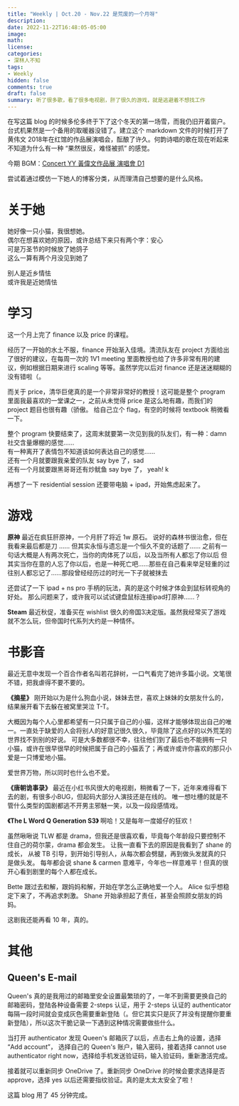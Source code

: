 ```yaml
---
title: "Weekly | Oct.20 - Nov.22 是荒废的一个月呀"
description: 
date: 2022-11-22T16:48:05-05:00
image: 
math:
license: 
categories:
- 深林人不知
tags:
- Weekly
hidden: false
comments: true
draft: false
summary: 听了很多歌，看了很多电视剧，肝了很久的游戏，就是逃避着不想找工作
---
```


在写这篇 blog 的时候多伦多终于下了这个冬天的第一场雪，而我仍旧开着窗户。台式机果然是一个备用的取暖器没错了。建立这个 markdown 文件的时候打开了黄伟文 2018年在红馆的作品展演唱会，酝酿了许久。何韵诗唱的歌在现在听起来不知道为什么有一种 “果然很反，难怪被抓” 的感觉。

今期 BGM：[Concert YY 黃偉文作品展 演唱會 D1](https://www.youtube.com/watch?v=RsmxgYMlw6E)

尝试着通过模仿一下她人的博客分类，从而理清自己想要的是什么风格。

# 关于她

她好像一只小猫，我很想她。  \
偶尔在想喜欢她的原因，或许总结下来只有两个字：安心  \
可是万圣节的时候放了她鸽子  \
这么一算有两个月没见到她了  

别人是近乡情怯  \
或许我是近她情怯  

# 学习

这一个月上完了 finance 以及 price 的课程。

经历了一开始的水土不服，finance 开始渐入佳境。清流队友在 project 方面给出了很好的建议，在每周一次的 1V1 meeting 里面教授也给了许多非常有用的建议，例如根据日期来进行 scaling 等等。虽然学完以后对 finance 还是迷迷糊糊的没有错啦（。

而关于 price，清华巨佬真的是一个非常非常好的教授！这可能是整个 program 里面我最喜欢的一堂课之一，之前从未觉得 price 是这么地有趣，而我们的 project 题目也很有趣（骄傲。
给自己立个 flag，有空的时候将 textbook 稍微看一下。

整个 program 快要结束了，这周末就要第一次见到我的队友们，有一种：damn 社交含量爆棚的感觉……  \
有一种离开了表情包不知道该如何表达自己的感觉……  \
还有一个月就要跟我亲爱的队友 say bye 了，sad  \
还有一个月就要跟黑哥哥还有炒鱿鱼 say bye 了， yeah!  k

再想了一下 residential session 还要带电脑 + ipad，开始焦虑起来了。 

# 游戏

**原神**
最近在疯狂肝原神，一个月肝了将近 1w 原石。
说好的森林书很治愈，但在我看来最后都是刀 ……
但其实永恒与遗忘是一个恒久不变的话题了……
之前有一句话大概是人有两次死亡，当你的肉体死了以后，以及当所有人都忘了你以后
但其实当你在意的人忘了你以后，也是一种死亡吧……那些在自己看来举足轻重的过往别人都忘记了……那段曾经经历过的时光一下子就被抹去

还尝试了一下 ipad + ns pro 手柄的玩法，真的是这个时候才体会到鼠标转视角的好处。
那么问题来了，或许我可以试试键盘鼠标连接ipad打原神……？

**Steam**
最近秋促，准备买在 wishlist 很久的帝国3决定版。虽然我经常买了游戏就不怎么玩，但帝国时代系列大约是一种情怀。

# 书影音

最近无意中发现一个百合作者名叫若花辞树，一口气看完了她许多篇小说。文笔很不错，把我虐得不要不要的。

**《摘星》** 
刚开始以为是什么狗血小说，妹妹去世，喜欢上妹妹的女朋友什么的，结果展开看下去躲在被窝里哭泣 T-T。

大概因为每个人心里都希望有一只只属于自己的小猫，这样才能够体现出自己的唯一。一直处于缺爱的人会将别人的好意记很久很久，毕竟除了这点好的以外荒芜的世界找不到别的好说。
可是大多数都很不幸，往往他们到了最后也不能拥有一只小猫，或许在很早很早的时候把属于自己的小猫丢了；再或许或许你喜欢的那只小爱是一只博爱地小猫。

爱世界万物，所以同时也什么也不爱。

**《唐朝诡事录》**
最近在小红书风很大的电视剧，稍微看了一下，近年来难得看下去的剧，有很多小BUG，但起码大部分人演技还是在线的。
唯一想吐槽的就是不管什么类型的国剧都逃不开男主邪魅一笑，以及一段段感情戏。

**《The L Word Q Generation S3》**
啊哈！又是每年一度姬仔的狂欢！

虽然啾啾说 TLW 都是 drama，但我还是很喜欢看，毕竟每个年龄段只要控制不住自己的荷尔蒙，drama 都会发生。
让我一直看下去的原因是我看到了 shane 的成长， 从被 TB 引导，到开始引导别人，从每次都会劈腿，再到做头发就真的只是做头发。
每年都会说 shane & carmen 意难平，今年也一样意难平！但真的很开心看到剧里的每个人都在成长。

Bette 跟过去和解，跟妈妈和解，开始在学怎么正确地爱一个人。
Alice 似乎想稳定下来了，不再追求刺激。
Shane 开始承担起了责任，甚至会照顾女朋友的妈妈。

这剧我还能再看 10 年，真的。


# 其他
## Queen's E-mail
Queen's 真的是我用过的邮箱里安全设置最繁琐的了，一年不到需要更换自己的邮箱密码，登陆各种设备需要 2-steps 认证，用于 2-steps 认证的 authenticator 每隔一段时间就会变成灰色需要重新登陆（。但它其实只是灰了并没有提醒你要重新登陆），所以这次干脆记录一下遇到这种情况需要做些什么。

当打开 authenticator 发现 Queen's 邮箱灰了以后，点击右上角的设置，选择 “Add account”， 选择自己的 Queen's 账户，输入密码，接着选择 cannot use authenticator right now，选择给手机发送验证码，输入验证码，重新激活完成。

接着就可以重新同步 OneDrive 了。重新同步 OneDrive 的时候会要求选择是否 approve，选择 yes 以后还需要指纹验证。真的是太太太安全了啦！


这篇 blog 用了 45 分钟完成。